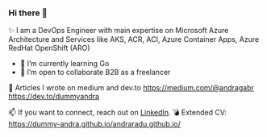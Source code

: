 ### Hi there 👋



✨ I am a DevOps Engineer with main expertise on Microsoft Azure Architecture and Services like AKS, ACR, ACI, Azure Container Apps, Azure RedHat OpenShift (ARO)

- 🌱 I’m currently learning Go
- 👯 I’m open to collaborate B2B as a freelancer 



📝 Articles I wrote on medium and dev.to
https://medium.com/@andragabr
https://dev.to/dummyandra


📫 If you want to connect, reach out on [LinkedIn](https://www.linkedin.com/in/raduandra/). 
💣 Extended CV: https://dummy-andra.github.io/andraradu.github.io/
